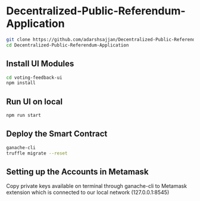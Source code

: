 # Decentralized-Public-Referendum-Application
```bash
git clone https://github.com/adarshsajjan/Decentralized-Public-Referendum-Application.git
cd Decentralized-Public-Referendum-Application
```

## Install UI Modules
```bash
cd voting-feedback-ui
npm install
```
## Run UI on local
```bash
npm run start
```

## Deploy the Smart Contract
```bash
ganache-cli
truffle migrate --reset
```

## Setting up the Accounts in Metamask
Copy private keys available on terminal through ganache-cli to Metamask extension which is connected to our local network (127.0.0.1:8545)
